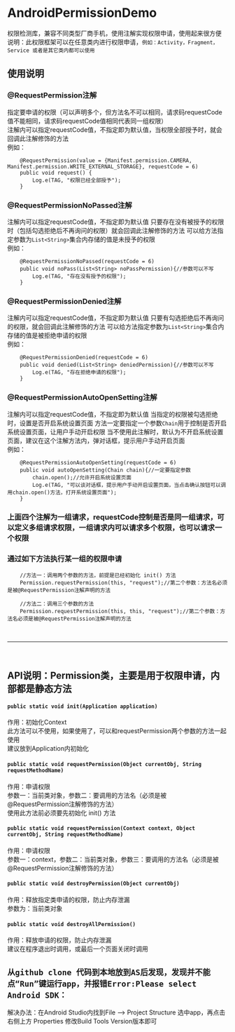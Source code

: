 # AndroidPermissionDemo
权限检测库，兼容不同类型厂商手机，使用注解实现权限申请，使用起来很方便
<br>说明：此权限框架可以在任意类内进行权限申请，```例如：Activity，Fragment，Service 或者是其它类内都可以使用```
## 使用说明
### @RequestPermission注解
指定要申请的权限（可以声明多个，但方法名不可以相同，请求码requestCode值不能相同，请求码requestCode值相同代表同一组权限）<br>注解内可以指定requestCode值，不指定即为默认值，当权限全部授予时，就会回调此注解修饰的方法<br>例如：<br>
```
    @RequestPermission(value = {Manifest.permission.CAMERA, Manifest.permission.WRITE_EXTERNAL_STORAGE}, requestCode = 6)
    public void request() {
        Log.e(TAG, "权限已经全部授予");
    }
```
### @RequestPermissionNoPassed注解
注解内可以指定requestCode值，不指定即为默认值
只要存在没有被授予的权限时（包括勾选拒绝后不再询问的权限）就会回调此注解修饰的方法
可以给方法指定参数为```List<String>```集合内存储的值是未授予的权限
<br>例如：<br>
```
    @RequestPermissionNoPassed(requestCode = 6)
    public void noPass(List<String> noPassPermission){//参数可以不写
        Log.e(TAG, "存在没有授予的权限");
    }
```
### @RequestPermissionDenied注解
注解内可以指定requestCode值，不指定即为默认值
只要有勾选拒绝后不再询问的权限，就会回调此注解修饰的方法
可以给方法指定参数为```List<String>```集合内存储的值是被拒绝申请的权限
<br>例如：<br>
```
    @RequestPermissionDenied(requestCode = 6)
    public void denied(List<String> deniedPermission){//参数可以不写
        Log.e(TAG, "存在拒绝申请的权限");
    }
```
### @RequestPermissionAutoOpenSetting注解
注解内可以指定requestCode值，不指定即为默认值
当指定的权限被勾选拒绝时，设置是否开启系统设置页面
方法一定要指定一个参数```Chain```用于控制是否开启系统设置页面，让用户手动开启权限
当不使用此注解时，默认为不开启系统设置页面，建议在这个注解方法内，弹对话框，提示用户手动开启页面
<br>例如：<br>
```
    @RequestPermissionAutoOpenSetting(requestCode = 6)
    public void autoOpenSetting(Chain chain){//一定要指定参数
        chain.open();//允许开启系统设置页面
        Log.e(TAG, "可以谈对话框，提示用户手动开启设置页面，当点击确认按钮可以调用chain.open()方法，打开系统设置页面");
    }
```
### 上面四个注解为一组请求，requestCode控制是否是同一组请求，可以定义多组请求权限，一组请求内可以请求多个权限，也可以请求一个权限
### 通过如下方法执行某一组的权限申请
```
    //方法一：调用两个参数的方法，前提是已经初始化 init() 方法
    Permission.requestPermission(this, "request");//第二个参数：方法名必须是被@RequestPermission注解声明的方法
    
    //方法二：调用三个参数的方法
    Permission.requestPermission(this, this, "request");//第二个参数：方法名必须是被@RequestPermission注解声明的方法
```
<br>
<hr>
<br>

## API说明：Permission类，主要是用于权限申请，内部都是静态方法
#### ```public static void init(Application application)```
作用：初始化Context<br>此方法可以不使用，如果使用了，可以和requestPermission两个参数的方法一起使用<br>建议放到Application内初始化
#### ```public static void requestPermission(Object currentObj, String  requestMethodName)```
作用：申请权限<br>参数一：当前类对象，参数二：要调用的方法名（必须是被@RequestPermission注解修饰的方法）<br>使用此方法前必须要先初始化 init() 方法
#### ```public static void requestPermission(Context context, Object currentObj, String requestMethodName)```
作用：申请权限<br>参数一：context，参数二：当前类对象，参数三：要调用的方法名（必须是被@RequestPermission注解修饰的方法）<br>
#### ```public static void destroyPermission(Object currentObj)```
作用：释放指定类申请的权限，防止内存泄漏<br>参数为：当前类对象
#### ```public static void destroyAllPermission()```
作用：释放申请的权限，防止内存泄漏<br>建议在程序退出时调用，或最后一个页面关闭时调用

## ```从github clone 代码到本地放到AS后发现，发现并不能点“Run”键运行app，并报错Error:Please select Android SDK：```
解决办法：在Android Studio内找到File --> Project Structure 选中app，再点击右侧上方 Properties 修改Build Tools Version版本即可
